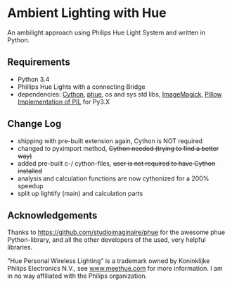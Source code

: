 Ambient Lighting with Hue
=========================

An ambilight approach using Philips Hue Light System and written in Python.

## Requirements

* Python 3.4
* Phillips Hue Lights with a connecting Bridge
* dependencies: [Cython](http//cython.org/), [phue](https://github.com/studioimaginaire/phue), os and sys std libs, [ImageMagick](http://www.imagemagick.org/script/binary-releases.php),
    [Pillow Implementation of PIL](https://pypi.python.org/pypi/Pillow/2.8.1) for Py3.X

## Change Log
* shipping with pre-built extension again, Cython is NOT required
* changed to pyximport method, ~~Cython needed (trying to find a better way)~~
* added pre-built c-/ cython-files, ~~user is not required to have Cython installed~~
* analysis and calculation functions are now cythonized for a 200% speedup
* split up lightify (main) and calculation parts

## Acknowledgements

Thanks to https://github.com/studioimaginaire/phue for the awesome phue
Python-library, and all the other developers of the used, very helpful
libraries.

"Hue Personal Wireless Lighting" is a trademark owned by Koninklijke Philips
Electronics N.V., see www.meethue.com for more information. I am in no way
affiliated with the Philips organization.
